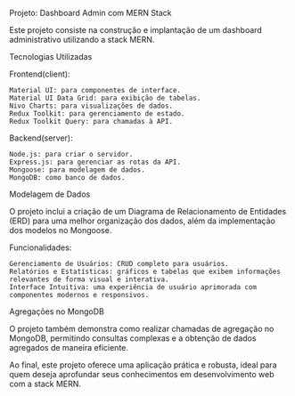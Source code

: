 Projeto: Dashboard Admin com MERN Stack

Este projeto consiste na construção e implantação de um dashboard administrativo utilizando a stack MERN.

Tecnologias Utilizadas

Frontend(client):

    Material UI: para componentes de interface.
    Material UI Data Grid: para exibição de tabelas.
    Nivo Charts: para visualizações de dados.
    Redux Toolkit: para gerenciamento de estado.
    Redux Toolkit Query: para chamadas à API.

Backend(server):

    Node.js: para criar o servidor.
    Express.js: para gerenciar as rotas da API.
    Mongoose: para modelagem de dados.
    MongoDB: como banco de dados.

Modelagem de Dados

O projeto inclui a criação de um Diagrama de Relacionamento de Entidades (ERD) para uma melhor organização dos dados, além da implementação dos modelos no Mongoose.

Funcionalidades:

    Gerenciamento de Usuários: CRUD completo para usuários.
    Relatórios e Estatísticas: gráficos e tabelas que exibem informações relevantes de forma visual e interativa.
    Interface Intuitiva: uma experiência de usuário aprimorada com componentes modernos e responsivos.

Agregações no MongoDB

O projeto também demonstra como realizar chamadas de agregação no MongoDB, permitindo consultas complexas e a obtenção de dados agregados de maneira eficiente.

Ao final, este projeto oferece uma aplicação prática e robusta, ideal para quem deseja aprofundar seus conhecimentos em desenvolvimento web com a stack MERN.
